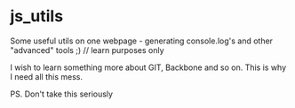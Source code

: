 # js_utils
Some useful utils on one webpage - generating console.log's and other "advanced" tools ;) // learn purposes only

I wish to learn something more about GIT, Backbone and so on. This is why I need all this mess.

PS. Don't take this seriously
